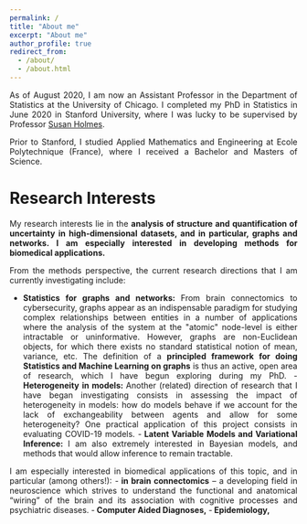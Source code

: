 ```yaml
---
permalink: /
title: "About me"
excerpt: "About me"
author_profile: true
redirect_from: 
  - /about/
  - /about.html
---
```




<p><div style="text-align: justify"> 
As of August 2020, I am now an Assistant Professor in the Department of Statistics at the University of Chicago. I completed my PhD in Statistics in June 2020 in Stanford University, where I was lucky to be supervised by Professor <a href="https://statweb.stanford.edu/~susan/susan_person.html">Susan Holmes</a>.
 </div></p>


<p><div style="text-align: justify"> 
Prior to Stanford, I studied Applied Mathematics and Engineering at Ecole Polytechnique (France), where I received a Bachelor and Masters of Science. 
</div></p>


Research Interests
======
<p><div style="text-align: justify"> 
My research interests lie in the <b> analysis of structure and quantification of uncertainty in high-dimensional datasets, and in particular, graphs and networks. I am especially interested in developing methods for biomedical applications. </b>
</div></p>


<p><div style="text-align: justify"> 
From the methods perspective, the current research directions that I am currently investigating include:

- <b>  Statistics for graphs and networks: </b> From brain connectomics to cybersecurity, graphs appear as an indispensable paradigm for studying complex relationships between entities in a number of applications 
where the analysis of the system at the "atomic" node-level is either intractable or uninformative.
 However, graphs are non-Euclidean objects, for which there exists no standard statistical notion of mean, variance, etc. The definition of a <b>principled framework for doing Statistics and Machine Learning on graphs</b> is thus an active, open area of research, which I have begun exploring during my PhD.
-<b> Heterogeneity in models: </b> Another (related) direction of research that I have began investigating consists in assessing the impact of heterogeneity in models: how do models behave if we account for the lack of exchangeability between agents and allow for some heterogeneity? One practical application of this project consists in evaluating COVID-19 models.
-<b> Latent Variable Models and Variational Inference: </b> I am also extremely interested in Bayesian models, and methods that would allow inference to remain tractable. 
</div></p>
  
  
 <p> <div style="text-align: justify"> 
I am especially interested in biomedical applications of this topic, and in particular (among others!):
-<b> in brain connectomics</b> – a developing field in neuroscience
  which strives to understand the functional and anatomical “wiring” of the brain and its association with cognitive processes and psychiatric diseases. 
-<b> Computer Aided Diagnoses,</b>
-<b> Epidemiology, </b>
</div></p>
